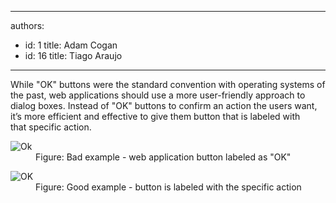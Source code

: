 

---
authors:
  - id: 1
    title: Adam Cogan
  - id: 16
    title: Tiago Araujo
---




<span class='intro'> While &quot;OK&quot; buttons were the standard convention with operating systems of the past, web applications should&#160;use a more user-friendly approach to dialog boxes.
Instead of &quot;OK&quot; buttons to confirm an action the users want, it’s more efficient and effective to give them button that is labeled with that&#160;specific action.
 </span>

<dl class="badImage"><dt>​<img src="/PublishingImages/OKBadExample.png" alt="Ok" /></dt><dd>Figure&#58; Bad example - web application&#160;button labeled as&#160;&quot;OK&quot;</dd></dl><dl class="goodImage"><dt>​<img src="/PublishingImages/OKGoodExample.png" alt="OK" /></dt><dd>Figure&#58; Good example -&#160;button is labeled with the specific action​</dd></dl>​​​​​



